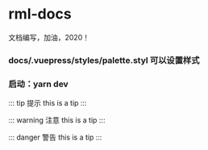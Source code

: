 # rml-docs
文档编写，加油，2020！
### docs/.vuepress/styles/palette.styl 可以设置样式
### 启动：yarn dev
::: tip 提示
this is a tip
:::

::: warning 注意
this is a tip
:::

::: danger 警告
this is a tip
:::